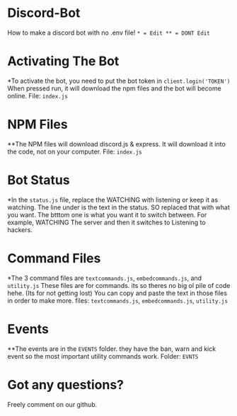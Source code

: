 # Discord-Bot

How to make a discord bot with no .env file! `* = Edit ** = DONT Edit`

# Activating The Bot

*To activate the bot, you need to put the bot token in `client.login('TOKEN')`
When pressed run, it will download the npm files and the bot will become online.
File: `index.js`

# NPM Files

**The NPM files will download discord.js & express. It will download it into the code, not on your computer.
File: `index.js`

# Bot Status

*In the `status.js` file, replace the WATCHING with listening or keep it as watching. The line under is the text in the status. SO replaced that with what you want. The btttom one is what you want it to switch between. For example, WATCHING The server and then it switches to Listening to hackers.

# Command Files

*The 3 command files are `textcommands.js`, `embedcommands.js`, and `utility.js`
These files are for commands. its so theres no big ol pile of code hehe. (Its for not getting lost) You can copy and paste the text in those files in order to make more.
files: `textcommands.js`, `embedcommands.js`, `utility.js`

# Events

**The events are in the `EVENTS` folder. they have the ban, warn and kick event so the most important utility commands work.
Folder: `EVNTS`


# Got any questions?

Freely comment on our github.
